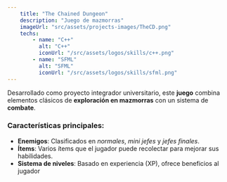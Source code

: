 ```yaml
---
    title: "The Chained Dungeon"
    description: "Juego de mazmorras"
    imageUrl: "src/assets/projects-images/TheCD.png"
    techs:
        - name: "C++"
          alt: "C++"
          iconUrl: "/src/assets/logos/skills/c++.png"
        - name: "SFML"
          alt: "SFML"
          iconUrl: "/src/assets/logos/skills/sfml.png"
---
```


Desarrollado como proyecto integrador universitario, este **juego** combina elementos clásicos de **exploración en mazmorras** con un sistema de **combate**.

### Características principales:
- **Enemigos**: Clasificados en *normales*, *mini jefes* y *jefes finales*.
- **Ítems**: Varios ítems que el jugador puede recolectar para mejorar sus habilidades.
- **Sistema de niveles**: Basado en experiencia (XP), ofrece beneficios al jugador
